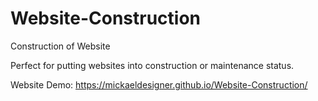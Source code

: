 # Website-Construction
 Construction of Website

Perfect for putting websites into construction or maintenance status.

Website Demo: https://mickaeldesigner.github.io/Website-Construction/